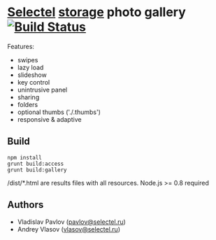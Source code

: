 # [Selectel][] [storage][] photo gallery [![Build Status][travis-img]][travis]

[travis]: http://travis-ci.org/selectel/photo-gallery
[travis-img]: https://travis-ci.org/selectel/photo-gallery.png

Features:

- swipes
- lazy load
- slideshow
- key control
- unintrusive panel
- sharing
- folders
- optional thumbs ('./.thumbs')
- responsive & adaptive

## Build

```
npm install
grunt build:access
grunt build:gallery
```

/dist/*.html are results files with all resources.
Node.js >= 0.8 required

## Authors

* Vladislav Pavlov (pavlov@selectel.ru)
* Andrey Vlasov (vlasov@selectel.ru)

[Selectel]: http://selectel.com
[storage]: http://storage.selectel.ru/
